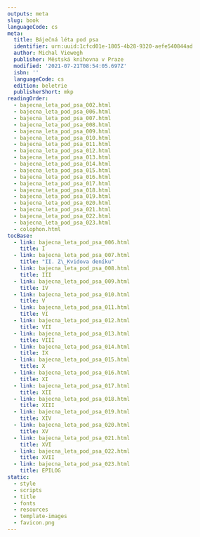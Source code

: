```yaml
---
outputs: meta
slug: book
languageCode: cs
meta:
  title: Báječná léta pod psa
  identifier: urn:uuid:1cfcd01e-1805-4b28-9320-aefe540844ad
  author: Michal Viewegh
  publisher: Městská knihovna v Praze
  modified: '2021-07-21T08:54:05.697Z'
  isbn: ''
  languageCode: cs
  edition: beletrie
  publisherShort: mkp
readingOrder:
  - bajecna_leta_pod_psa_002.html
  - bajecna_leta_pod_psa_006.html
  - bajecna_leta_pod_psa_007.html
  - bajecna_leta_pod_psa_008.html
  - bajecna_leta_pod_psa_009.html
  - bajecna_leta_pod_psa_010.html
  - bajecna_leta_pod_psa_011.html
  - bajecna_leta_pod_psa_012.html
  - bajecna_leta_pod_psa_013.html
  - bajecna_leta_pod_psa_014.html
  - bajecna_leta_pod_psa_015.html
  - bajecna_leta_pod_psa_016.html
  - bajecna_leta_pod_psa_017.html
  - bajecna_leta_pod_psa_018.html
  - bajecna_leta_pod_psa_019.html
  - bajecna_leta_pod_psa_020.html
  - bajecna_leta_pod_psa_021.html
  - bajecna_leta_pod_psa_022.html
  - bajecna_leta_pod_psa_023.html
  - colophon.html
tocBase:
  - link: bajecna_leta_pod_psa_006.html
    title: I
  - link: bajecna_leta_pod_psa_007.html
    title: "II. Z\_Kvidova deníku"
  - link: bajecna_leta_pod_psa_008.html
    title: III
  - link: bajecna_leta_pod_psa_009.html
    title: IV
  - link: bajecna_leta_pod_psa_010.html
    title: V
  - link: bajecna_leta_pod_psa_011.html
    title: VI
  - link: bajecna_leta_pod_psa_012.html
    title: VII
  - link: bajecna_leta_pod_psa_013.html
    title: VIII
  - link: bajecna_leta_pod_psa_014.html
    title: IX
  - link: bajecna_leta_pod_psa_015.html
    title: X
  - link: bajecna_leta_pod_psa_016.html
    title: XI
  - link: bajecna_leta_pod_psa_017.html
    title: XII
  - link: bajecna_leta_pod_psa_018.html
    title: XIII
  - link: bajecna_leta_pod_psa_019.html
    title: XIV
  - link: bajecna_leta_pod_psa_020.html
    title: XV
  - link: bajecna_leta_pod_psa_021.html
    title: XVI
  - link: bajecna_leta_pod_psa_022.html
    title: XVII
  - link: bajecna_leta_pod_psa_023.html
    title: EPILOG
static:
  - style
  - scripts
  - title
  - fonts
  - resources
  - template-images
  - favicon.png
---
```

